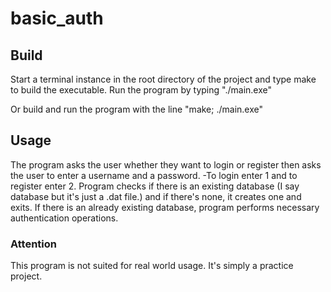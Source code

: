 # basic_auth

## Build
Start a terminal instance in the root directory of the project and type make to build the executable.
Run the program by typing "./main.exe"

Or build and run the program with the line "make; ./main.exe"

## Usage
The program asks the user whether they want to login or register then asks the user to enter a username and a password.
  -To login enter 1 and to register enter 2.
Program checks if there is an existing database (I say database but it's just a .dat file.) and if there's none, it creates one and exits.
If there is an already existing database, program performs necessary authentication operations.

### Attention
  This program is not suited for real world usage. It's simply a practice project.
